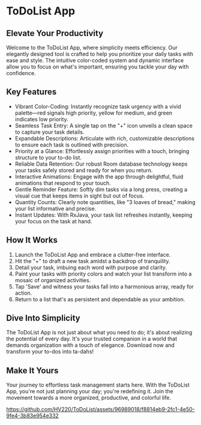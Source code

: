 # ToDoList App

## Elevate Your Productivity

Welcome to the ToDoList App, where simplicity meets efficiency. Our elegantly designed tool is crafted to help you prioritize your daily tasks with ease and style. The intuitive color-coded system and dynamic interface allow you to focus on what's important, ensuring you tackle your day with confidence.

## Key Features

- Vibrant Color-Coding: Instantly recognize task urgency with a vivid palette—red signals high priority, yellow for medium, and green indicates low priority.
- Seamless Task Entry: A single tap on the "+" icon unveils a clean space to capture your task details.
- Expandable Descriptions: Articulate with rich, customizable descriptions to ensure each task is outlined with precision.
- Priority at a Glance: Effortlessly assign priorities with a touch, bringing structure to your to-do list.
- Reliable Data Retention: Our robust Room database technology keeps your tasks safely stored and ready for when you return.
- Interactive Animations: Engage with the app through delightful, fluid animations that respond to your touch.
- Gentle Reminder Feature: Softly dim tasks via a long press, creating a visual cue that keeps items in sight but out of focus.
- Quantity Counts: Clearly note quantities, like "3 loaves of bread," making your list informative and precise.
- Instant Updates: With RxJava, your task list refreshes instantly, keeping your focus on the task at hand.

## How It Works

1. Launch the ToDoList App and embrace a clutter-free interface.
2. Hit the "+" to draft a new task amidst a backdrop of tranquility.
3. Detail your task, imbuing each word with purpose and clarity.
4. Paint your tasks with priority colors and watch your list transform into a mosaic of organized activities.
5. Tap 'Save' and witness your tasks fall into a harmonious array, ready for action.
6. Return to a list that's as persistent and dependable as your ambition.

## Dive Into Simplicity

The ToDoList App is not just about what you need to do; it's about realizing the potential of every day. It's your trusted companion in a world that demands organization with a touch of elegance. Download now and transform your to-dos into ta-dahs!

## Make It Yours

Your journey to effortless task management starts here. With the ToDoList App, you're not just planning your day; you're redefining it. Join the movement towards a more organized, productive, and colorful life.

https://github.com/HV220/ToDoList/assets/96989018/f8814eb9-2fc1-4e50-9fe4-3b83e954e332

